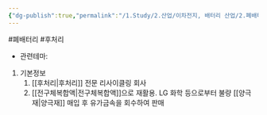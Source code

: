 ```yaml
---
{"dg-publish":true,"permalink":"/1.Study/2.산업/이차전지, 배터리 산업/2.폐배터리/종목/새빗켐/","created":"2024-11-20T21:02:27.619+09:00","updated":"2025-06-03T20:07:21.358+09:00"}
---
```


#폐배터리 #후처리 


- 관련테마: 


1. 기본정보
	1. [[후처리\|후처리]] 전문 리사이클링 회사
	2. [[전구체복합액\|전구체복합액]]으로 재활용. LG 화학 등으로부터 불량 [[양극재\|양극재]] 매입 후 유가금속을 회수하여 판매


